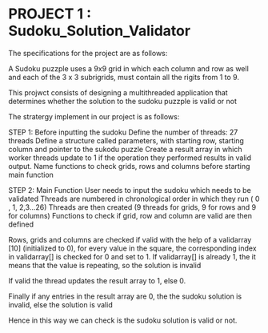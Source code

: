 # PROJECT 1 : Sudoku_Solution_Validator

The specifications for the project are as follows:

A Sudoku puzzple uses a 9x9 grid in which each column and row as well and each of the 3 x 3 subrigrids, must contain all the rigits from 1 to 9.

This projwct consists of designing a multithreaded application that determines whether the solution to the sudoku puzzple is valid or not

The stratergy implement in our project is as follows:

STEP 1: Before inputting the sudoku
Define the number of threads: 27 threads
Define a structure called parameters, with starting row, starting column and pointer to the sukodu puzzle
Create a result array in which worker threads update to 1 if the operation they performed results in valid output.
Name functions to check grids, rows and columns before starting main function

STEP 2: Main Function
User needs to input the sudoku which needs to be validated
Threads are numbered in chronological order in which they run ( 0 , 1, 2,3...26)
Threads are then created (9 threads for grids, 9 for rows and 9 for columns)
Functions to check if grid, row and column are valid are then defined

Rows, grids and columns are checked if valid with the help of a validarray [10] (initialized to 0), for every value in the square, the corresponding index in validarray[] is checked for 0 and set to 1. If validarray[] is already 1, the it means that the value is repeating, so the solution is invalid

If valid the thread updates the result array to 1, else 0.

Finally if any entries in the result array are 0, the the sudoku solution is invalid, else the solution is valid

Hence in this way we can check is the sudoku solution is valid or not.

